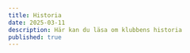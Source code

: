 ```yaml
---
title: Historia
date: 2025-03-11
description: Här kan du läsa om klubbens historia
published: true
---
```

